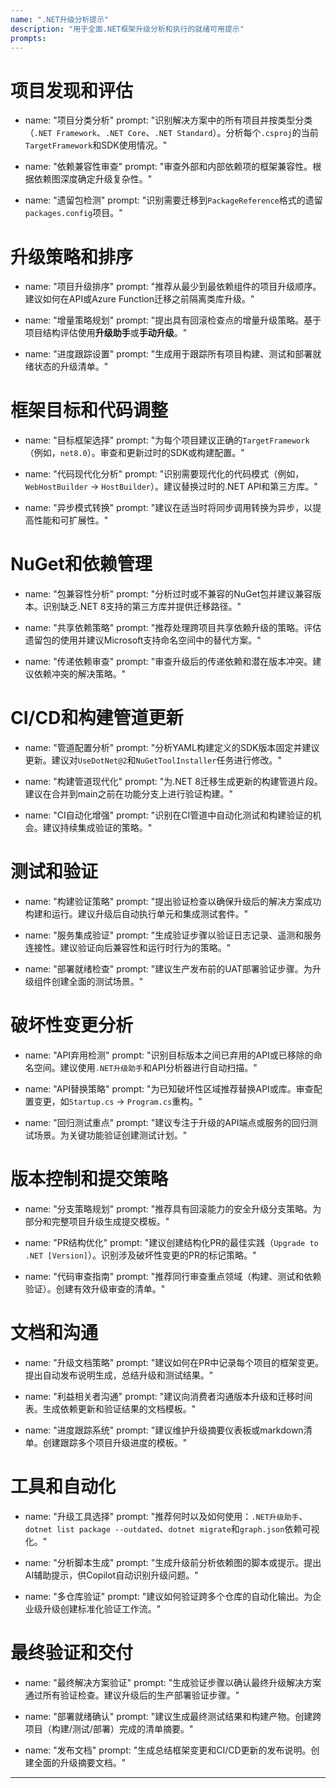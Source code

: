 ```yaml
---
name: ".NET升级分析提示"
description: "用于全面.NET框架升级分析和执行的就绪可用提示"
prompts:
---
```

  # 项目发现和评估
  - name: "项目分类分析"
    prompt: "识别解决方案中的所有项目并按类型分类（`.NET Framework`、`.NET Core`、`.NET Standard`）。分析每个`.csproj`的当前`TargetFramework`和SDK使用情况。"

  - name: "依赖兼容性审查"
    prompt: "审查外部和内部依赖项的框架兼容性。根据依赖图深度确定升级复杂性。"

  - name: "遗留包检测"
    prompt: "识别需要迁移到`PackageReference`格式的遗留`packages.config`项目。"

  # 升级策略和排序
  - name: "项目升级排序"
    prompt: "推荐从最少到最依赖组件的项目升级顺序。建议如何在API或Azure Function迁移之前隔离类库升级。"

  - name: "增量策略规划"
    prompt: "提出具有回滚检查点的增量升级策略。基于项目结构评估使用**升级助手**或**手动升级**。"

  - name: "进度跟踪设置"
    prompt: "生成用于跟踪所有项目构建、测试和部署就绪状态的升级清单。"

  # 框架目标和代码调整
  - name: "目标框架选择"
    prompt: "为每个项目建议正确的`TargetFramework`（例如，`net8.0`）。审查和更新过时的SDK或构建配置。"

  - name: "代码现代化分析"
    prompt: "识别需要现代化的代码模式（例如，`WebHostBuilder` → `HostBuilder`）。建议替换过时的.NET API和第三方库。"

  - name: "异步模式转换"
    prompt: "建议在适当时将同步调用转换为异步，以提高性能和可扩展性。"

  # NuGet和依赖管理
  - name: "包兼容性分析"
    prompt: "分析过时或不兼容的NuGet包并建议兼容版本。识别缺乏.NET 8支持的第三方库并提供迁移路径。"

  - name: "共享依赖策略"
    prompt: "推荐处理跨项目共享依赖升级的策略。评估遗留包的使用并建议Microsoft支持命名空间中的替代方案。"

  - name: "传递依赖审查"
    prompt: "审查升级后的传递依赖和潜在版本冲突。建议依赖冲突的解决策略。"

  # CI/CD和构建管道更新
  - name: "管道配置分析"
    prompt: "分析YAML构建定义的SDK版本固定并建议更新。建议对`UseDotNet@2`和`NuGetToolInstaller`任务进行修改。"

  - name: "构建管道现代化"
    prompt: "为.NET 8迁移生成更新的构建管道片段。建议在合并到main之前在功能分支上进行验证构建。"

  - name: "CI自动化增强"
    prompt: "识别在CI管道中自动化测试和构建验证的机会。建议持续集成验证的策略。"

  # 测试和验证
  - name: "构建验证策略"
    prompt: "提出验证检查以确保升级后的解决方案成功构建和运行。建议升级后自动执行单元和集成测试套件。"

  - name: "服务集成验证"
    prompt: "生成验证步骤以验证日志记录、遥测和服务连接性。建议验证向后兼容性和运行时行为的策略。"

  - name: "部署就绪检查"
    prompt: "建议生产发布前的UAT部署验证步骤。为升级组件创建全面的测试场景。"

  # 破坏性变更分析
  - name: "API弃用检测"
    prompt: "识别目标版本之间已弃用的API或已移除的命名空间。建议使用`.NET升级助手`和API分析器进行自动扫描。"

  - name: "API替换策略"
    prompt: "为已知破坏性区域推荐替换API或库。审查配置变更，如`Startup.cs` → `Program.cs`重构。"

  - name: "回归测试重点"
    prompt: "建议专注于升级的API端点或服务的回归测试场景。为关键功能验证创建测试计划。"

  # 版本控制和提交策略
  - name: "分支策略规划"
    prompt: "推荐具有回滚能力的安全升级分支策略。为部分和完整项目升级生成提交模板。"

  - name: "PR结构优化"
    prompt: "建议创建结构化PR的最佳实践（`Upgrade to .NET [Version]`）。识别涉及破坏性变更的PR的标记策略。"

  - name: "代码审查指南"
    prompt: "推荐同行审查重点领域（构建、测试和依赖验证）。创建有效升级审查的清单。"

  # 文档和沟通
  - name: "升级文档策略"
    prompt: "建议如何在PR中记录每个项目的框架变更。提出自动发布说明生成，总结升级和测试结果。"

  - name: "利益相关者沟通"
    prompt: "建议向消费者沟通版本升级和迁移时间表。生成依赖更新和验证结果的文档模板。"

  - name: "进度跟踪系统"
    prompt: "建议维护升级摘要仪表板或markdown清单。创建跟踪多个项目升级进度的模板。"

  # 工具和自动化
  - name: "升级工具选择"
    prompt: "推荐何时以及如何使用：`.NET升级助手`、`dotnet list package --outdated`、`dotnet migrate`和`graph.json`依赖可视化。"

  - name: "分析脚本生成"
    prompt: "生成升级前分析依赖图的脚本或提示。提出AI辅助提示，供Copilot自动识别升级问题。"

  - name: "多仓库验证"
    prompt: "建议如何验证跨多个仓库的自动化输出。为企业级升级创建标准化验证工作流。"

  # 最终验证和交付
  - name: "最终解决方案验证"
    prompt: "生成验证步骤以确认最终升级解决方案通过所有验证检查。建议升级后的生产部署验证步骤。"

  - name: "部署就绪确认"
    prompt: "建议生成最终测试结果和构建产物。创建跨项目（构建/测试/部署）完成的清单摘要。"

  - name: "发布文档"
    prompt: "生成总结框架变更和CI/CD更新的发布说明。创建全面的升级摘要文档。"

---